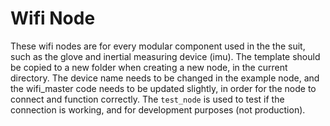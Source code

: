 # Wifi Node

These wifi nodes are for every modular component used in the the suit, such as the glove and inertial measuring device (imu). The template should be copied to a new folder when creating a new node, in the current directory. The device name needs to be changed in the example node, and the wifi_master code needs to be updated slightly, in order for the node to connect and function correctly. The `test_node` is used to test if the connection is working, and for development purposes (not production).